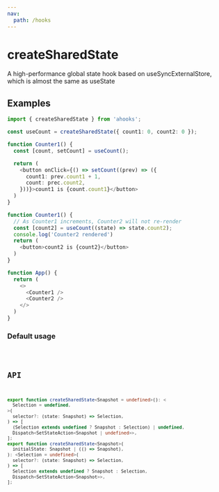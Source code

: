 ```yaml
---
nav:
  path: /hooks
---
```


# createSharedState

A high-performance global state hook based on useSyncExternalStore, which is almost the same as useState

## Examples

```typescript react
import { createSharedState } from 'ahooks';

const useCount = createSharedState({ count1: 0, count2: 0 });

function Counter1() {
  const [count, setCount] = useCount();

  return (
    <button onClick={() => setCount((prev) => ({
      count1: prev.count1 + 1,
      count: prec.count2,
    }))}>count1 is {count.count1}</button>
  )
}

function Counter1() {
  // As Counter1 increments, Counter2 will not re-render
  const [count2] = useCount((state) => state.count2);
  console.log('Counter2 rendered')
  return (
    <button>count2 is {count2}</button>
  )
}

function App() {
  return (
    <>
      <Counter1 />
      <Counter2 />
    </>
  )
}

```

### Default usage

<code src="./demo/demo1.tsx" />

## API

```typescript
export function createSharedState<Snapshot = undefined>(): <
  Selection = undefined,
>(
  selector?: (state: Snapshot) => Selection,
) => [
  (Selection extends undefined ? Snapshot : Selection) | undefined,
  Dispatch<SetStateAction<Snapshot | undefined>>,
];
export function createSharedState<Snapshot>(
  initialState: Snapshot | (() => Snapshot),
): <Selection = undefined>(
  selector?: (state: Snapshot) => Selection,
) => [
  Selection extends undefined ? Snapshot : Selection,
  Dispatch<SetStateAction<Snapshot>>,
];
```
